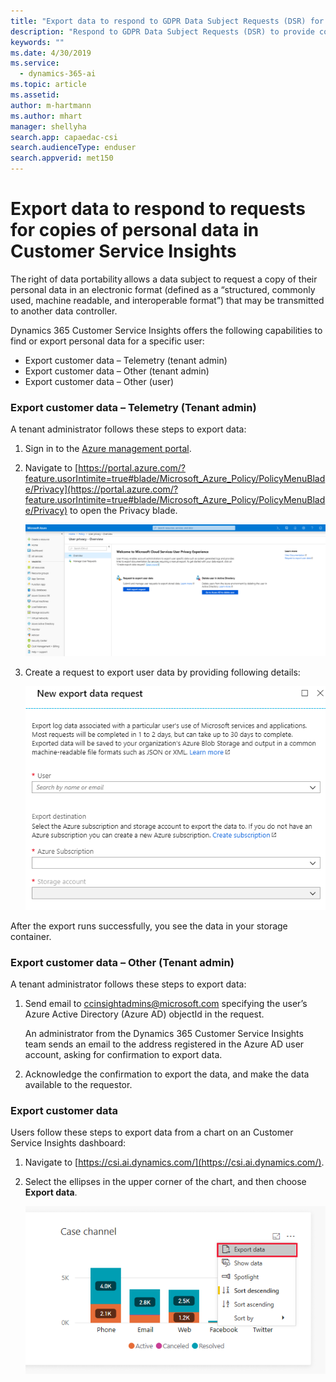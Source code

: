 ```yaml
---
title: "Export data to respond to GDPR Data Subject Requests (DSR) for copies of personal data in Dynamics 365 Customer Service Insights"
description: "Respond to GDPR Data Subject Requests (DSR) to provide copies of personal data in Dynamics 365 Customer Service Insights"
keywords: ""
ms.date: 4/30/2019
ms.service:
  - dynamics-365-ai
ms.topic: article
ms.assetid: 
author: m-hartmann
ms.author: mhart
manager: shellyha
search.app: capaedac-csi
search.audienceType: enduser
search.appverid: met150
---
```


# Export data to respond to requests for copies of personal data in Customer Service Insights

The right of data portability allows a data subject to request a copy of their personal data in an electronic format (defined as a “structured, commonly used, machine readable, and interoperable format”) that may be transmitted to another data controller.

Dynamics 365 Customer Service Insights offers the following capabilities to find or export personal data for a specific user:

* Export customer data – Telemetry (tenant admin)
* Export customer data – Other (tenant admin)
* Export customer data – Other (user)

### Export customer data – Telemetry (Tenant admin)

A tenant administrator follows these steps to export data:

1. Sign in to the [Azure management portal](https://ms.portal.azure.com).

2. Navigate to [https://portal.azure.com/?feature.usorIntimite=true#blade/Microsoft_Azure_Policy/PolicyMenuBlade/Privacy](https://portal.azure.com/?feature.usorIntimite=true#blade/Microsoft_Azure_Policy/PolicyMenuBlade/Privacy) to open the Privacy blade.

    ![Privacy blade](media/gdpr-export-1.png)

3. Create a request to export user data by providing following details:

    ![Request details](media/gdpr-export-2.png)

After the export runs successfully, you see the data in your storage container.

### Export customer data – Other (Tenant admin)

A tenant administrator follows these steps to export data:

1. Send email to ccinsightadmins@microsoft.com specifying the user’s Azure Active Directory (Azure AD) objectId in the request.

   An administrator from the Dynamics 365 Customer Service Insights team sends an email to the address registered in the Azure AD user account, asking for confirmation to export data.
    
2. Acknowledge the confirmation to export the data, and make the data available to the requestor.

### Export customer data 

Users follow these steps to export data from a chart on an Customer Service Insights dashboard:

1. Navigate to [https://csi.ai.dynamics.com/](https://csi.ai.dynamics.com/).
2. Select the ellipses in the upper corner of the chart, and then choose **Export data**.

    ![Export data](media/gdpr-export-3.png)

